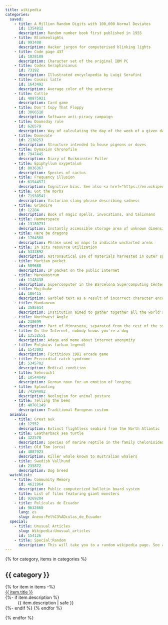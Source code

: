 ```yaml
---
title: wikipedia
categories:
  saved:
    - title: A Million Random Digits with 100,000 Normal Deviates
      id: 1354812
      description: Random number book first published in 1955
    - title: Blinkenlights
      id: 993408
      description: Hacker jargon for computerised blinking lights
    - title: Code page 437
      id: 1028188
      description: Character set of the original IBM PC
    - title: Codex Seraphinianus
      id: 73192
      description: Illustrated encyclopedia by Luigi Serafini
    - title: Cosmic latte
      id: 1643492
      description: Average color of the universe
    - title: Cuttle
      id: 40875921
      description: Card game
    - title: Don't Copy That Floppy
      id: 3066510
      description: Software anti-piracy campaign
    - title: Doomsday rule
      id: 626579
      description: Way of calculating the day of the week of a given date
    - title: Dovecote
      id: 2130253
      description: Structure intended to house pigeons or doves
    - title: Dymaxion Chronofile
      id: 7947445
      description: Diary of Buckminster Fuller
    - title: Epiphyllum oxypetalum
      id: 8036367
      description: Species of cactus
    - title: Frequency illusion
      id: 61544571
      description: Cognitive bias. See also <a href="https://en.wikipedia.org/wiki/Magical_thinking">Magical thinking</a>.
    - title: Got the morbs
      id: 71938541
      description: Victorian slang phrase describing sadness
    - title: Grimoire
      id: 12284
      description: Book of magic spells, invocations, and talismans
    - title: Hammerspace
      id: 13180731
      description: Instantly accessible storage area of unknown dimension
    - title: Here be dragons
      id: 1764568
      description: Phrase used on maps to indicate uncharted areas
    - title: In situ resource utilization
      id: 5333892
      description: Astronautical use of materials harvested in outer space
    - title: Martian packet
      id: 509688
      description: IP packet on the public internet
    - title: MareNostrum
      id: 1148438
      description: Supercomputer in the Barcelona Supercomputing Center
    - title: Mojibake
      id: 186415
      description: Garbled text as a result of incorrect character encodings
    - title: Mundaneum
      id: 3585614
      description: Institution aimed to gather together all the world's knowledge founded in 1910
    - title: Northwest Angle
      id: 238699
      description: Part of Minnesota, separated from the rest of the state by the Lake of the Woods
    - title: On the Internet, nobody knows you're a dog
      id: 13532651
      description: Adage and meme about internet anonymity
    - title: Polybius (urban legend)
      id: 1543002
      description: Fictitious 1981 arcade game
    - title: Precordial catch syndrome
      id: 5345702
      description: Medical condition
    - title: Sehnsucht
      id: 18544049
      description: German noun for an emotion of longing
    - title: Splooting
      id: 74294082
      description: Neologism for animal posture
    - title: Telling the bees
      id: 40781149
      description: Traditional European custom
  animals:
    - title: Great auk
      id: 12552
      description: Extinct flightless seabird from the North Atlantic
    - title: Leatherback sea turtle
      id: 322578
      description: Species of marine reptile in the family Chelonioidea
    - title: Old Tom (orca)
      id: 4887923
      description: Killer whale known to Australian whalers
    - title: Swedish Vallhund
      id: 235872
      description: Dog breed
  watchlist:
    - title: Community Memory
      id: 4621964
      description: Public computerized bulletin board system
    - title: List of films featuring giant monsters
      id: 9269204
    - title: Películas de Ecuador
      id: 9632660
      lang: es
      slug: Anexo:Pel%C3%ADculas_de_Ecuador
  special:
    - title: Unusual Articles
      slug: Wikipedia:Unusual_articles
      id: 154126
    - title: Special:Random
      description: This will take you to a random wikipedia page. See also <a href="https://en.wikipedia.org/wiki/Wikipedia:Random">Wikipedia:Random</a>
---
```

{% for category, items in categories %}
<section>
  <h2>{{ category }}</h2>
  <dl>
    {% for item in items -%}
    <dt><a href="https://{{ item.lang or 'en' }}.wikipedia.org/wiki/{{ item.slug or (item.title | replace(' ', '_') ) }}">{{ item.title }}</a></dt>
    {%- if item.description %}
    <dd>{{ item.description | safe }}</dd>
    {%- endif %}
    {% endfor %}
  </dl>
</section>
{% endfor %}
